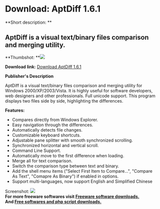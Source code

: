 # Download: AptDiff 1.6.1

**Short description: **

## AptDiff is a visual text/binary files comparison and merging utility.

  
**Thumbshot: **![](http://www.freewarefiles.com/screenshot/aptdiff_md.gif)   
  
**Download link:** [Download AptDiff 1.6.1](http://freesoftwares.boysofts.com/AptDiff_program_35164.html)  
  

**Publisher's Description**  
  

AptDiff is a visual text/binary files comparison and merging utility for
Windows 2000/XP/2003/Vista. It is highly useful for software developers, web
designers and other professionals. Full unicode support. This program displays
two files side by side, highlighting the differences.

**Features:**

  * Compares directly from Windows Explorer. 
  * Easy navigation through the differences. 
  * Automatically detects file changes. 
  * Customizable keyboard shortcuts. 
  * Adjustable pane splitter with smooth synchronized scrolling. 
  * Synchronized horizontal and vertical scroll. 
  * Command Line Support. 
  * Automatically move to the first difference when loading. 
  * Merge all for text comparison. 
  * Switch the comparison type between text and binary. 
  * Add the shell menu items ("Select First Item to Compare...", "Compare As Text", "Comapre As Binary") if enabled in options. 
  * Support multi-languages, now support English and Simplified Chinese 

  
  
Screenshot: ![](http://www.freewarefiles.com/screenshot/aptdiff.gif)  
**For more freeware softwares visit [Freeware software downloads.](http://freesoftwares.boysofts.com/)**   
**And [Free softwares and php script downloads.](http://www.boysofts.com/)**


